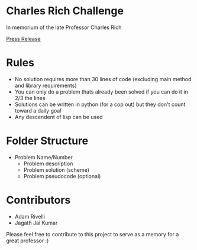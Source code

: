 # Charles Rich Challenge

In memorium of the late Professor Charles Rich

[Press Release](https://www.wpi.edu/news/memoriam-charles-rich-computer-science-professor-and-artificial-intelligence-pioneer)


# Rules

- No solution requires more than 30 lines of code (excluding main method and library requirements)
- You can only do a problem thats already been solved if you can do it in 2/3 the lines
- Solutions can be written in python (for a cop out) but they don't count toward a daily goal
- Any descendent of lisp can be used

# Folder Structure

- Problem Name/Number
    - Problem description
    - Problem solution (scheme)
    - Problem pseudocode (optional)

# Contributors

- Adam Rivelli
- Jagath Jai Kumar

Please feel free to contribute to this project to serve as a memory for a great professor :) 